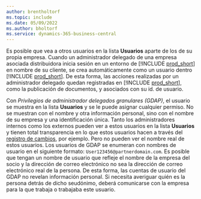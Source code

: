 ```yaml
---
author: brentholtorf
ms.topic: include
ms.date: 05/09/2022
ms.author: bholtorf
ms.service: dynamics-365-business-central
---
```

Es posible que vea a otros usuarios en la lista **Usuarios** aparte de los de su propia empresa. Cuando un administrador delegado de una empresa asociada distribuidora inicia sesión en un entorno de [!INCLUDE [prod_short](prod_short.md)] en nombre de su cliente, se crea automáticamente como un usuario dentro [!INCLUDE [prod_short](prod_short.md)]. De esta forma, las acciones realizadas por un administrador delegado quedan registradas en [!INCLUDE [prod_short](prod_short.md)], como la publicación de documentos, y asociados con su id. de usuario.  

Con *Privilegios de administrador delegados granulares (GDAP)*, el usuario se muestra en la lista **Usuarios** y se le puede asignar cualquier permiso. No se muestran con el nombre y otra información personal, sino con el nombre de su empresa y una identificación única. Tanto los administradores internos como los externos pueden ver a estos usuarios en la lista **Usuarios** y tienen total transparencia en lo que estos usuarios hacen a través del [registro de cambios](../across-log-changes.md), por ejemplo. Pero no pueden ver el nombre real de estos usuarios. Los usuarios de GDAP se enumeran con nombres de usuario en el siguiente formato: `User123456@partnerdomain.com`. Es posible que tengan un nombre de usuario que refleje el nombre de la empresa del socio y la dirección de correo electrónico no sea la dirección de correo electrónico real de la persona. De esta forma, las cuentas de usuario del GDAP no revelan información personal. Si necesita averiguar quién es la persona detrás de dicho seudónimo, deberá comunicarse con la empresa para la que trabaja o trabajaba este usuario.  
